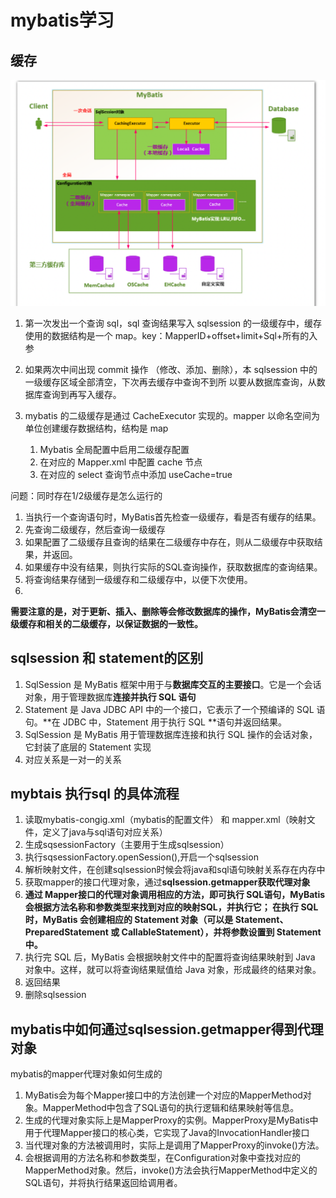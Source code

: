 # mybatis学习

## 缓存
![](/技术学习流程/pic/2023-07-02-18-47-53.png)
1. 第一次发出一个查询 sql，sql 查询结果写入 sqlsession 的一级缓存中，缓存使用的数据结构是一个 map。key：MapperID+offset+limit+Sql+所有的入参
2. 如果两次中间出现 commit 操作
（修改、添加、删除），本 sqlsession 中的一级缓存区域全部清空，下次再去缓存中查询不到所
以要从数据库查询，从数据库查询到再写入缓存。

1. mybatis 的二级缓存是通过 CacheExecutor 实现的。mapper 以命名空间为单位创建缓存数据结构，结构是 map
   1. Mybatis 全局配置中启用二级缓存配置
   2. 在对应的 Mapper.xml 中配置 cache 节点
   3. 在对应的 select 查询节点中添加 useCache=true

问题：同时存在1/2级缓存是怎么运行的
1. 当执行一个查询语句时，MyBatis首先检查一级缓存，看是否有缓存的结果。
2. 先查询二级缓存，然后查询一级缓存
3. 如果配置了二级缓存且查询的结果在二级缓存中存在，则从二级缓存中获取结果，并返回。
4. 如果缓存中没有结果，则执行实际的SQL查询操作，获取数据库的查询结果。
5. 将查询结果存储到一级缓存和二级缓存中，以便下次使用。
6. 
**需要注意的是，对于更新、插入、删除等会修改数据库的操作，MyBatis会清空一级缓存和相关的二级缓存，以保证数据的一致性。**

## sqlsession 和 statement的区别
1. SqlSession 是 MyBatis 框架中用于与**数据库交互的主要接口**。它是一个会话对象，用于管理数据库**连接并执行 SQL 语句**
2. Statement 是 Java JDBC API 中的一个接口，它表示了一个预编译的 SQL 语句。**在 JDBC 中，Statement 用于执行 SQL **语句并返回结果。
3. SqlSession 是 MyBatis 用于管理数据库连接和执行 SQL 操作的会话对象，它封装了底层的 Statement 实现
4. 对应关系是一对一的关系

## mybtais 执行sql 的具体流程
1. 读取mybatis-congig.xml（mybatis的配置文件） 和 mapper.xml（映射文件，定义了java与sql语句对应关系）
2. 生成sqsessionFactory（主要用于生成sqlsession）
3. 执行sqsessionFactory.openSession(),开启一个sqlsession
4. 解析映射文件，在创建sqlsession时候会将java和sql语句映射关系存在内存中
5. 获取mapper的接口代理对象，通过**sqlsession.getmapper获取代理对象**
6. **通过 Mapper接口的代理对象调用相应的方法，即可执行 SQL语句，MyBatis 会根据方法名称和参数类型来找到对应的映射SQL，并执行它； 在执行 SQL 时，MyBatis 会创建相应的 Statement 对象（可以是 Statement、PreparedStatement 或 CallableStatement），并将参数设置到 Statement 中。**
7. 执行完 SQL 后，MyBatis 会根据映射文件中的配置将查询结果映射到 Java 对象中。这样，就可以将查询结果赋值给 Java 对象，形成最终的结果对象。
8. 返回结果
9. 删除sqlsession

## mybatis中如何通过sqlsession.getmapper得到代理对象
mybatis的mapper代理对象如何生成的
1. MyBatis会为每个Mapper接口中的方法创建一个对应的MapperMethod对象。MapperMethod中包含了SQL语句的执行逻辑和结果映射等信息。
2. 生成的代理对象实际上是MapperProxy的实例。MapperProxy是MyBatis中用于代理Mapper接口的核心类，它实现了Java的InvocationHandler接口
3. 当代理对象的方法被调用时，实际上是调用了MapperProxy的invoke()方法。
4. 会根据调用的方法名称和参数类型，在Configuration对象中查找对应的MapperMethod对象。然后，invoke()方法会执行MapperMethod中定义的SQL语句，并将执行结果返回给调用者。


